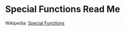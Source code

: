 
Special Functions Read Me
===

Wikipedia: [Special Functions]( https://en.wikipedia.org/wiki/Special_functions )




